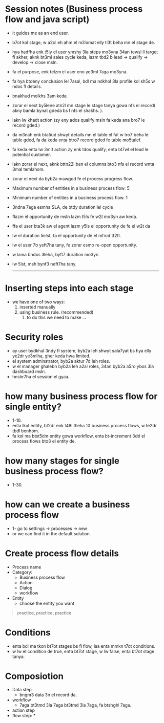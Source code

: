# Session notes (Business process flow and java script)

* it guides me as an end user.

* b7ot kol stage, w a2ol eh ahm el m3lomat elly tl3t beha mn el stage de. 

* hya hadfha enk t5ly el user ymshy 3la steps mo3yna 34an tewsl ll target fl akher, aknk bt3ml sales cycle keda, lazm tbd2 b lead -> qualify -> develop -> close msln.
* fa el purpose, enk telzm el user eno ye3ml 7aga mo3yna.  

* fa hya btdeny conclusion lel 7asal, bdl ma ndkhol 3la profile kol sh5s w ndos fl details. 
* bnakhud molkhs 3am keda. 
* zorar el next by5lene atn2l mn stage le stage tanya gowa nfs el record( akny bamla bynat gdeda bs l nfs el shakhs. ).
* lakn lw khadt action (zy eny ados qualify msln fa keda ana bro7 le record gded.)
* da m3nah enk bta5ud shwyt details mn el table el fat w tro7 beha le table gded, fa da keda enta btro7 record gded fe table mo5talef. 
* fa keda enta lw 3mlt action zy enk tdos qualify, enta bt7wl el lead le potential customer. 
* lakn zorar el next, aknk bttn22l ben el columns bto3 nfs el record wnta 3mal temlahom. 
* zorar el next da byb2a mawgod fe el process progress flow.
* Maximum number of entities in a business process flow: 5
* Minimum number of entities in a business process flow: 1
* 3ndna 7aga esmha SLA, de btdy duration lel cycle
* flazm el opportunity de msln lazm t5ls fe w2t mo3yn aw keda.
* ffa el user bta3k aw el agent lazm y5ls el opportunity de fe el w2t da
* lw el duration 5elst, fa el opportunity de el mfrod tt2fl. 
* lw el user 7b yeft7ha tany, fe zorar esmo re-open opportunity.
* w lama bndos 3leha, byft7 duration mo3yn.
* lw 5lst, msh bynf3 neft7ha tany. 
  
  ---

# Inserting steps into each stage
* we have one of two ways:
  1. inserted manually
  2. using business rule. (recommended)
     1. to do this we need to make ...


# Security roles
* ay user bydkhul 3ndy fl system, byb2a leh shwyt sala7yat bs hya elly ye2dr ye3mlha, gher keda hwa limited. 
* el system adminstrator, byb2a aktur 7d leh roles. 
* w el manager ghalebn byb2a leh a2al roles, 34an byb2a a5ro ybos 3la dashboard msln. 
* hnshr7ha el session el gyaa.

# how many business process flow for single entity? 
* 1-10. 
* enta lkol entity, bt2dr enk t48l 3leha 10 business process flows, w te2dr tbdl benhom. 
* fa kol ma btst5dm entity gowa workflow, enta bt-increment 3dd el process flows bto3 el entity de. 

# how many stages for single business process flow?
* 1-30.

# how can we create a business process flow
* 1- go to settings -> processes -> new
* or we can find it in the default solution.

# Create process flow details 
* Process name 
* Category:
  *  Business process flow
  *  Action
  *  Dialog
  *  workflow
* Entity
  * choose the entity you want

> practice, practice, practice. 


# Conditions
* enta bdl ma tkon bt7ot stages bs fl flow, laa enta mmkn t7ot conditions.
* w lw el condition de true, enta bt7ot stage, w lw false, enta bt7ot stage tanya.

# Composiotion
* Data step
  * bngm3 data 3n el record da. 
* workflow 
  * 7aga bt3tmd 3la 7aga bt3tmd 3la 7aga, fa btshghl 7aga. 
* action step 
* flow step:
  * 